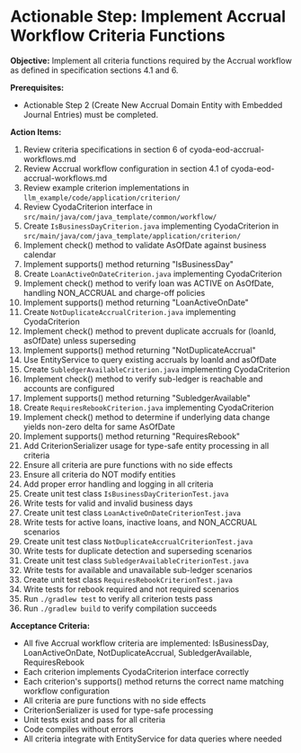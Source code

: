 # Actionable Step: Implement Accrual Workflow Criteria Functions

**Objective:** Implement all criteria functions required by the Accrual workflow as defined in specification sections 4.1 and 6.

**Prerequisites:**
- Actionable Step 2 (Create New Accrual Domain Entity with Embedded Journal Entries) must be completed.

**Action Items:**
1. Review criteria specifications in section 6 of cyoda-eod-accrual-workflows.md
2. Review Accrual workflow configuration in section 4.1 of cyoda-eod-accrual-workflows.md
3. Review example criterion implementations in `llm_example/code/application/criterion/`
4. Review CyodaCriterion interface in `src/main/java/com/java_template/common/workflow/`
5. Create `IsBusinessDayCriterion.java` implementing CyodaCriterion in `src/main/java/com/java_template/application/criterion/`
6. Implement check() method to validate AsOfDate against business calendar
7. Implement supports() method returning "IsBusinessDay"
8. Create `LoanActiveOnDateCriterion.java` implementing CyodaCriterion
9. Implement check() method to verify loan was ACTIVE on AsOfDate, handling NON_ACCRUAL and charge-off policies
10. Implement supports() method returning "LoanActiveOnDate"
11. Create `NotDuplicateAccrualCriterion.java` implementing CyodaCriterion
12. Implement check() method to prevent duplicate accruals for (loanId, asOfDate) unless superseding
13. Implement supports() method returning "NotDuplicateAccrual"
14. Use EntityService to query existing accruals by loanId and asOfDate
15. Create `SubledgerAvailableCriterion.java` implementing CyodaCriterion
16. Implement check() method to verify sub-ledger is reachable and accounts are configured
17. Implement supports() method returning "SubledgerAvailable"
18. Create `RequiresRebookCriterion.java` implementing CyodaCriterion
19. Implement check() method to determine if underlying data change yields non-zero delta for same AsOfDate
20. Implement supports() method returning "RequiresRebook"
21. Add CriterionSerializer usage for type-safe entity processing in all criteria
22. Ensure all criteria are pure functions with no side effects
23. Ensure all criteria do NOT modify entities
24. Add proper error handling and logging in all criteria
25. Create unit test class `IsBusinessDayCriterionTest.java`
26. Write tests for valid and invalid business days
27. Create unit test class `LoanActiveOnDateCriterionTest.java`
28. Write tests for active loans, inactive loans, and NON_ACCRUAL scenarios
29. Create unit test class `NotDuplicateAccrualCriterionTest.java`
30. Write tests for duplicate detection and superseding scenarios
31. Create unit test class `SubledgerAvailableCriterionTest.java`
32. Write tests for available and unavailable sub-ledger scenarios
33. Create unit test class `RequiresRebookCriterionTest.java`
34. Write tests for rebook required and not required scenarios
35. Run `./gradlew test` to verify all criterion tests pass
36. Run `./gradlew build` to verify compilation succeeds

**Acceptance Criteria:**
- All five Accrual workflow criteria are implemented: IsBusinessDay, LoanActiveOnDate, NotDuplicateAccrual, SubledgerAvailable, RequiresRebook
- Each criterion implements CyodaCriterion interface correctly
- Each criterion's supports() method returns the correct name matching workflow configuration
- All criteria are pure functions with no side effects
- CriterionSerializer is used for type-safe processing
- Unit tests exist and pass for all criteria
- Code compiles without errors
- All criteria integrate with EntityService for data queries where needed

